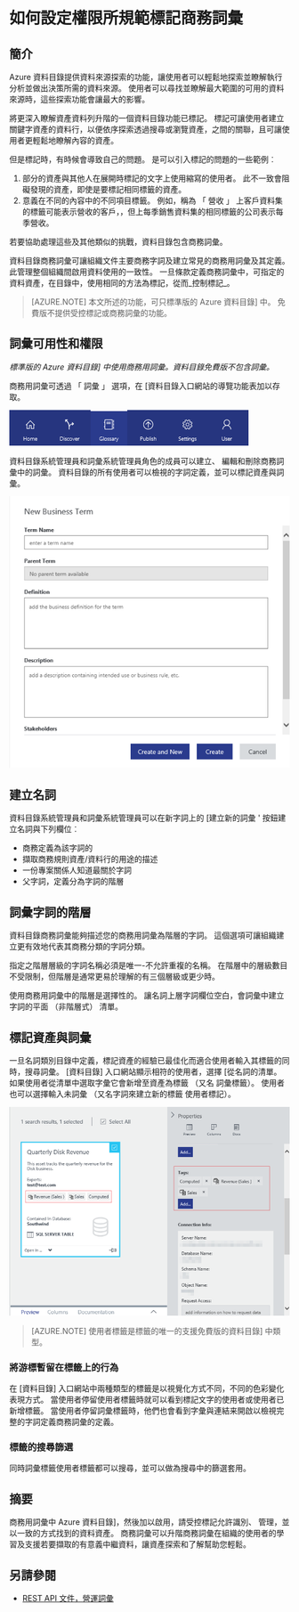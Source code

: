 <properties
    pageTitle="如何設定的權限所規範標記商務詞彙 |Microsoft Azure"
    description="醒目提示商務詞彙 Azure 資料目錄] 中的，定義及使用常見的商務用詞彙要標記的使用方法文章登錄的資料資產。"
    services="data-catalog"
    documentationCenter=""
    authors="steelanddata"
    manager="NA"
    editor=""
    tags=""/>
<tags
    ms.service="data-catalog"
    ms.devlang="NA"
    ms.topic="article"
    ms.tgt_pltfrm="NA"
    ms.workload="data-catalog"
    ms.date="09/21/2016"
    ms.author="maroche"/>

# <a name="how-to-set-up-the-business-glossary-for-governed-tagging"></a>如何設定權限所規範標記商務詞彙

## <a name="introduction"></a>簡介

Azure 資料目錄提供資料來源探索的功能，讓使用者可以輕鬆地探索並瞭解執行分析並做出決策所需的資料來源。 使用者可以尋找並瞭解最大範圍的可用的資料來源時，這些探索功能會讓最大的影響。

將更深入瞭解資產資料列升階的一個資料目錄功能已標記。 標記可讓使用者建立關鍵字資產的資料行，以便依序探索透過搜尋或瀏覽資產，之間的關聯，且可讓使用者更輕鬆地瞭解內容的資產。

但是標記時，有時候會導致自己的問題。 是可以引入標記的問題的一些範例︰

1.  部分的資產與其他人在展開時標記的文字上使用縮寫的使用者。 此不一致會阻礙發現的資產，即使是要標記相同標籤的資產。
2.  意義在不同的內容中的不同項目標籤。 例如，稱為 「 營收 」 上客戶資料集的標籤可能表示營收的客戶，，但上每季銷售資料集的相同標籤的公司表示每季營收。  

若要協助處理這些及其他類似的挑戰，資料目錄包含商務詞彙。

資料目錄商務詞彙可讓組織文件主要商務字詞及建立常見的商務用詞彙及其定義。 此管理整個組織間啟用資料使用的一致性。 一旦條款定義商務詞彙中，可指定的資料資產，在目錄中，使用相同的方法為標記，從而_控制標記_。

> [AZURE.NOTE] 本文所述的功能，可只標準版的 Azure 資料目錄] 中。 免費版不提供受控標記或商務詞彙的功能。

## <a name="glossary-availability-and-privileges"></a>詞彙可用性和權限

*標準版的 Azure 資料目錄] 中使用商務用詞彙。資料目錄免費版不包含詞彙。*

商務用詞彙可透過 「 詞彙 」 選項，在 [資料目錄入口網站的導覽功能表加以存取。  

![存取商務詞彙](./media/data-catalog-how-to-business-glossary/01-portal-menu.png)


資料目錄系統管理員和詞彙系統管理員角色的成員可以建立、 編輯和刪除商務詞彙中的詞彙。 資料目錄的所有使用者可以檢視的字詞定義，並可以標記資產與詞彙。

![新增新的字彙](./media/data-catalog-how-to-business-glossary/02-new-term.png)


## <a name="creating-glossary-terms"></a>建立名詞

資料目錄系統管理員和詞彙系統管理員可以在新字詞上的 [建立新的詞彙 ' 按鈕建立名詞與下列欄位︰

* 商務定義為該字詞的
* 擷取商務規則資產/資料行的用途的描述
* 一份專案關係人知道最關於字詞
* 父字詞，定義分為字詞的階層


## <a name="glossary-term-hierarchies"></a>詞彙字詞的階層

資料目錄商務詞彙能夠描述您的商務用詞彙為階層的字詞。 這個選項可讓組織建立更有效地代表其商務分類的字詞分類。

指定之階層層級的字詞名稱必須是唯一-不允許重複的名稱。 在階層中的層級數目不受限制，但階層是通常更易於理解的有三個層級或更少時。

使用商務用詞彙中的階層是選擇性的。 讓名詞上層字詞欄位空白，會詞彙中建立字詞的平面 （非階層式） 清單。  

## <a name="tagging-assets-with-glossary-terms"></a>標記資產與詞彙

一旦名詞類別目錄中定義，標記資產的經驗已最佳化而適合使用者輸入其標籤的同時，搜尋詞彙。 [資料目錄] 入口網站顯示相符的使用者，選擇 [從名詞的清單。 如果使用者從清單中選取字彙它會新增至資產為標籤 （又名 詞彙標籤）。 使用者也可以選擇輸入未詞彙 （又名字詞來建立新的標籤 使用者標記）。

![資料資產標記有一位使用者標記及兩個詞彙標記](./media/data-catalog-how-to-business-glossary/03-tagged-asset.png)

> [AZURE.NOTE] 使用者標籤是標籤的唯一的支援免費版的資料目錄] 中類型。

### <a name="hover-behavior-on-tags"></a>將游標暫留在標籤上的行為
在 [資料目錄] 入口網站中兩種類型的標籤是以視覺化方式不同，不同的色彩變化表現方式。 當使用者停留使用者標籤時就可以看到標記文字的使用者或使用者已新增標籤。 當使用者停留詞彙標籤時，他們也會看到字彙與連結来開啟以檢視完整的字詞定義商務詞彙的定義。

### <a name="search-filters-for-tags"></a>標籤的搜尋篩選
同時詞彙標籤使用者標籤都可以搜尋，並可以做為搜尋中的篩選套用。

## <a name="summary"></a>摘要
商務用詞彙中 Azure 資料目錄]，然後加以啟用，請受控標記允許識別、 管理，並以一致的方式找到的資料資產。 商務詞彙可以升階商務詞彙在組織的使用者的學習及支援若要擷取的有意義中繼資料，讓資產探索和了解幫助您輕鬆。

## <a name="see-also"></a>另請參閱

- [REST API 文件，營運詞彙](https://msdn.microsoft.com/library/mt708855.aspx)
